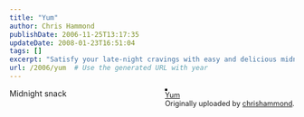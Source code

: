 ```yaml
---
title: "Yum"
author: Chris Hammond
publishDate: 2006-11-25T13:17:35
updateDate: 2008-01-23T16:51:04
tags: []
excerpt: "Satisfy your late-night cravings with easy and delicious midnight snack ideas. Find simple recipes to curb your hunger in no time."
url: /2006/yum  # Use the generated URL with year
---
```

<div style="float: right; margin-left: 10px; margin-bottom: 10px;">  <a href="https://www.flickr.com/photos/chammond/305840038/" title="photo sharing"><img src="https://static.flickr.com/109/305840038_df2ead43c7.jpg" alt="" style="border: solid 2px #000000;" /></a>  <br />  <span style="font-size: 0.9em; margin-top: 0px;">   <a href="https://www.flickr.com/photos/chammond/305840038/">Yum</a>   <br />   Originally uploaded by <a href="https://www.flickr.com/people/chammond/">chrishammond</a>.  </span> </div> Midnight snack <br clear="all" />

